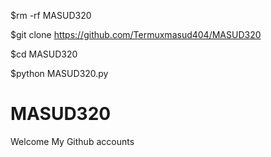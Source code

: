 $rm -rf MASUD320

$git clone https://github.com/Termuxmasud404/MASUD320

$cd MASUD320

$python MASUD320.py


# MASUD320
Welcome My Github accounts 
